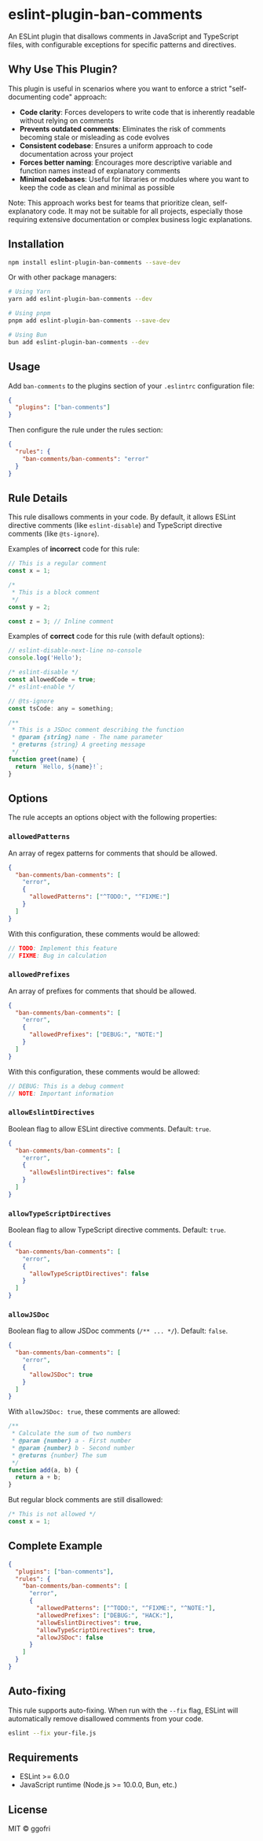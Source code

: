 # eslint-plugin-ban-comments

An ESLint plugin that disallows comments in JavaScript and TypeScript files, with configurable exceptions for specific patterns and directives.

## Why Use This Plugin?

This plugin is useful in scenarios where you want to enforce a strict "self-documenting code" approach:

- **Code clarity**: Forces developers to write code that is inherently readable without relying on comments
- **Prevents outdated comments**: Eliminates the risk of comments becoming stale or misleading as code evolves
- **Consistent codebase**: Ensures a uniform approach to code documentation across your project
- **Forces better naming**: Encourages more descriptive variable and function names instead of explanatory comments
- **Minimal codebases**: Useful for libraries or modules where you want to keep the code as clean and minimal as possible

Note: This approach works best for teams that prioritize clean, self-explanatory code. It may not be suitable for all projects, especially those requiring extensive documentation or complex business logic explanations.

## Installation

```bash
npm install eslint-plugin-ban-comments --save-dev
```

Or with other package managers:

```bash
# Using Yarn
yarn add eslint-plugin-ban-comments --dev

# Using pnpm
pnpm add eslint-plugin-ban-comments --save-dev

# Using Bun
bun add eslint-plugin-ban-comments --dev
```

## Usage

Add `ban-comments` to the plugins section of your `.eslintrc` configuration file:

```json
{
  "plugins": ["ban-comments"]
}
```

Then configure the rule under the rules section:

```json
{
  "rules": {
    "ban-comments/ban-comments": "error"
  }
}
```

## Rule Details

This rule disallows comments in your code. By default, it allows ESLint directive comments (like `eslint-disable`) and TypeScript directive comments (like `@ts-ignore`).

Examples of **incorrect** code for this rule:

```js
// This is a regular comment
const x = 1;

/*
 * This is a block comment
 */
const y = 2;

const z = 3; // Inline comment
```

Examples of **correct** code for this rule (with default options):

```js
// eslint-disable-next-line no-console
console.log('Hello');

/* eslint-disable */
const allowedCode = true;
/* eslint-enable */

// @ts-ignore
const tsCode: any = something;

/**
 * This is a JSDoc comment describing the function
 * @param {string} name - The name parameter
 * @returns {string} A greeting message
 */
function greet(name) {
  return `Hello, ${name}!`;
}
```

## Options

The rule accepts an options object with the following properties:

### `allowedPatterns`

An array of regex patterns for comments that should be allowed.

```json
{
  "ban-comments/ban-comments": [
    "error",
    {
      "allowedPatterns": ["^TODO:", "^FIXME:"]
    }
  ]
}
```

With this configuration, these comments would be allowed:

```js
// TODO: Implement this feature
// FIXME: Bug in calculation
```

### `allowedPrefixes`

An array of prefixes for comments that should be allowed.

```json
{
  "ban-comments/ban-comments": [
    "error",
    {
      "allowedPrefixes": ["DEBUG:", "NOTE:"]
    }
  ]
}
```

With this configuration, these comments would be allowed:

```js
// DEBUG: This is a debug comment
// NOTE: Important information
```

### `allowEslintDirectives`

Boolean flag to allow ESLint directive comments. Default: `true`.

```json
{
  "ban-comments/ban-comments": [
    "error",
    {
      "allowEslintDirectives": false
    }
  ]
}
```

### `allowTypeScriptDirectives`

Boolean flag to allow TypeScript directive comments. Default: `true`.

```json
{
  "ban-comments/ban-comments": [
    "error",
    {
      "allowTypeScriptDirectives": false
    }
  ]
}
```

### `allowJSDoc`

Boolean flag to allow JSDoc comments (`/** ... */`). Default: `false`.

```json
{
  "ban-comments/ban-comments": [
    "error",
    {
      "allowJSDoc": true
    }
  ]
}
```

With `allowJSDoc: true`, these comments are allowed:

```js
/**
 * Calculate the sum of two numbers
 * @param {number} a - First number
 * @param {number} b - Second number
 * @returns {number} The sum
 */
function add(a, b) {
  return a + b;
}
```

But regular block comments are still disallowed:

```js
/* This is not allowed */
const x = 1;
```

## Complete Example

```json
{
  "plugins": ["ban-comments"],
  "rules": {
    "ban-comments/ban-comments": [
      "error",
      {
        "allowedPatterns": ["^TODO:", "^FIXME:", "^NOTE:"],
        "allowedPrefixes": ["DEBUG:", "HACK:"],
        "allowEslintDirectives": true,
        "allowTypeScriptDirectives": true,
        "allowJSDoc": false
      }
    ]
  }
}
```

## Auto-fixing

This rule supports auto-fixing. When run with the `--fix` flag, ESLint will automatically remove disallowed comments from your code.

```bash
eslint --fix your-file.js
```

## Requirements

- ESLint >= 6.0.0
- JavaScript runtime (Node.js >= 10.0.0, Bun, etc.)

## License

MIT © ggofri
